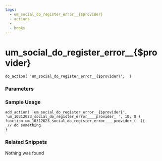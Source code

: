 ```yaml
---
tags: 
  - um_social_do_register_error__{$provider}
  - actions
  - 
  - hooks
---
```

# um\_social\_do\_register\_error\_\_{$provider}

``` php:no-line-numbers
do_action( 'um_social_do_register_error__{$provider}',  )
```
<div class='hook-sep'></div>

### Parameters

<div class='hook-sep'></div>



### Sample Usage

``` php:no-line-numbers
add_action( 'um_social_do_register_error__{$provider}', 'um_10312023_social_do_register_error____provider_ ', 10, 0 )
function um_10312023_social_do_register_error____provider_(  ){
 // do something
}
```
<div class='hook-sep'></div>



### Related Snippets

Nothing was found


